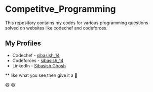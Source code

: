 # Competitve_Programming
This repository contains my codes for various programming questions solved on websites like codechef and codeforces.

## My Profiles
* Codechef - [sibasish_14](https://www.codechef.com/users/sibasish_14)
* Codeforces - [sibasish_14](www.codeforces.com/profile/sibasish_14)
* LinkedIn - [Sibasish Ghosh](https://www.linkedin.com/in/sibasish-ghosh-b9292615b)

** like what you see then give it a :star2: 

:smile: :smile:
